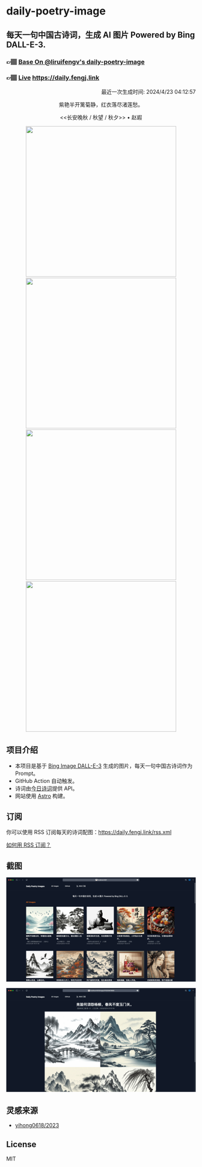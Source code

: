 
# daily-poetry-image

## 每天一句中国古诗词，生成 AI 图片 Powered by Bing DALL-E-3.

### 👉🏽 [Base On @liruifengv's daily-poetry-image](https://github.com/liruifengv/daily-poetry-image)

### 👉🏽 [Live](https://daily.fengj.link) https://daily.fengj.link

<p align="right">
  最近一次生成时间: 2024/4/23 04:12:57
</p>
<p align="center">
紫艳半开篱菊静，红衣落尽渚莲愁。
</p>
<p align="center">
<<长安晚秋 / 秋望 / 秋夕>> • 赵嘏
</p>
<p align="center">
<img src="https://tse2.mm.bing.net/th/id/OIG2.ylbty86WXcoUMVy3969u" height="400" width="400" />
<img src="https://tse2.mm.bing.net/th/id/OIG2.ph.V4zuEu4xZEfo.ogv_" height="400" width="400" />
<img src="https://tse1.mm.bing.net/th/id/OIG2.d53lyIQirLwO.a6mvQZX" height="400" width="400" />
<img src="https://tse1.mm.bing.net/th/id/OIG2.pkTgrtMhfbl.YPq2eVaR" height="400" width="400" />
</p>

## 项目介绍

-   本项目是基于 [Bing Image DALL-E-3](https://www.bing.com/images/create) 生成的图片，每天一句中国古诗词作为 Prompt。
-   GitHub Action 自动触发。
-   诗词由[今日诗词](https://www.jinrishici.com/)提供 API。
-   网站使用 [Astro](https://astro.build) 构建。

## 订阅

你可以使用 RSS 订阅每天的诗词配图：https://daily.fengj.link/rss.xml

[如何用 RSS 订阅？](https://zhuanlan.zhihu.com/p/55026716)

## 截图

![图片列表](./screenshots/Snipaste_2023-12-28_21-00-26.png)

![图片详情](./screenshots/Snipaste_2023-12-28_21-00-53.png)

## 灵感来源

-   [yihong0618/2023](https://github.com/yihong0618/2023)

## License

MIT
